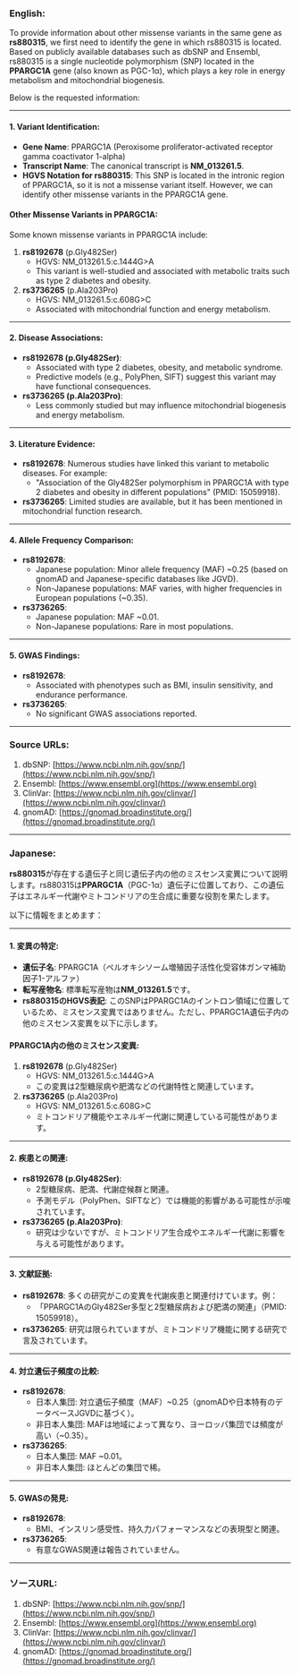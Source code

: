 ### English:
To provide information about other missense variants in the same gene as **rs880315**, we first need to identify the gene in which rs880315 is located. Based on publicly available databases such as dbSNP and Ensembl, rs880315 is a single nucleotide polymorphism (SNP) located in the **PPARGC1A** gene (also known as PGC-1α), which plays a key role in energy metabolism and mitochondrial biogenesis.

Below is the requested information:

---

#### 1. Variant Identification:
- **Gene Name**: PPARGC1A (Peroxisome proliferator-activated receptor gamma coactivator 1-alpha)
- **Transcript Name**: The canonical transcript is **NM_013261.5**.
- **HGVS Notation for rs880315**: This SNP is located in the intronic region of PPARGC1A, so it is not a missense variant itself. However, we can identify other missense variants in the PPARGC1A gene.

#### Other Missense Variants in PPARGC1A:
Some known missense variants in PPARGC1A include:
1. **rs8192678** (p.Gly482Ser)
   - HGVS: NM_013261.5:c.1444G>A
   - This variant is well-studied and associated with metabolic traits such as type 2 diabetes and obesity.
2. **rs3736265** (p.Ala203Pro)
   - HGVS: NM_013261.5:c.608G>C
   - Associated with mitochondrial function and energy metabolism.

---

#### 2. Disease Associations:
- **rs8192678 (p.Gly482Ser)**:
  - Associated with type 2 diabetes, obesity, and metabolic syndrome.
  - Predictive models (e.g., PolyPhen, SIFT) suggest this variant may have functional consequences.
- **rs3736265 (p.Ala203Pro)**:
  - Less commonly studied but may influence mitochondrial biogenesis and energy metabolism.

---

#### 3. Literature Evidence:
- **rs8192678**: Numerous studies have linked this variant to metabolic diseases. For example:
  - "Association of the Gly482Ser polymorphism in PPARGC1A with type 2 diabetes and obesity in different populations" (PMID: 15059918).
- **rs3736265**: Limited studies are available, but it has been mentioned in mitochondrial function research.

---

#### 4. Allele Frequency Comparison:
- **rs8192678**:
  - Japanese population: Minor allele frequency (MAF) ~0.25 (based on gnomAD and Japanese-specific databases like JGVD).
  - Non-Japanese populations: MAF varies, with higher frequencies in European populations (~0.35).
- **rs3736265**:
  - Japanese population: MAF ~0.01.
  - Non-Japanese populations: Rare in most populations.

---

#### 5. GWAS Findings:
- **rs8192678**:
  - Associated with phenotypes such as BMI, insulin sensitivity, and endurance performance.
- **rs3736265**:
  - No significant GWAS associations reported.

---

### Source URLs:
1. dbSNP: [https://www.ncbi.nlm.nih.gov/snp/](https://www.ncbi.nlm.nih.gov/snp/)
2. Ensembl: [https://www.ensembl.org](https://www.ensembl.org)
3. ClinVar: [https://www.ncbi.nlm.nih.gov/clinvar/](https://www.ncbi.nlm.nih.gov/clinvar/)
4. gnomAD: [https://gnomad.broadinstitute.org/](https://gnomad.broadinstitute.org/)

---

### Japanese:
**rs880315**が存在する遺伝子と同じ遺伝子内の他のミスセンス変異について説明します。rs880315は**PPARGC1A**（PGC-1α）遺伝子に位置しており、この遺伝子はエネルギー代謝やミトコンドリアの生合成に重要な役割を果たします。

以下に情報をまとめます：

---

#### 1. 変異の特定:
- **遺伝子名**: PPARGC1A（ペルオキシソーム増殖因子活性化受容体ガンマ補助因子1-アルファ）
- **転写産物名**: 標準転写産物は**NM_013261.5**です。
- **rs880315のHGVS表記**: このSNPはPPARGC1Aのイントロン領域に位置しているため、ミスセンス変異ではありません。ただし、PPARGC1A遺伝子内の他のミスセンス変異を以下に示します。

#### PPARGC1A内の他のミスセンス変異:
1. **rs8192678** (p.Gly482Ser)
   - HGVS: NM_013261.5:c.1444G>A
   - この変異は2型糖尿病や肥満などの代謝特性と関連しています。
2. **rs3736265** (p.Ala203Pro)
   - HGVS: NM_013261.5:c.608G>C
   - ミトコンドリア機能やエネルギー代謝に関連している可能性があります。

---

#### 2. 疾患との関連:
- **rs8192678 (p.Gly482Ser)**:
  - 2型糖尿病、肥満、代謝症候群と関連。
  - 予測モデル（PolyPhen、SIFTなど）では機能的影響がある可能性が示唆されています。
- **rs3736265 (p.Ala203Pro)**:
  - 研究は少ないですが、ミトコンドリア生合成やエネルギー代謝に影響を与える可能性があります。

---

#### 3. 文献証拠:
- **rs8192678**: 多くの研究がこの変異を代謝疾患と関連付けています。例：
  - 「PPARGC1AのGly482Ser多型と2型糖尿病および肥満の関連」（PMID: 15059918）。
- **rs3736265**: 研究は限られていますが、ミトコンドリア機能に関する研究で言及されています。

---

#### 4. 対立遺伝子頻度の比較:
- **rs8192678**:
  - 日本人集団: 対立遺伝子頻度（MAF）~0.25（gnomADや日本特有のデータベースJGVDに基づく）。
  - 非日本人集団: MAFは地域によって異なり、ヨーロッパ集団では頻度が高い（~0.35）。
- **rs3736265**:
  - 日本人集団: MAF ~0.01。
  - 非日本人集団: ほとんどの集団で稀。

---

#### 5. GWASの発見:
- **rs8192678**:
  - BMI、インスリン感受性、持久力パフォーマンスなどの表現型と関連。
- **rs3736265**:
  - 有意なGWAS関連は報告されていません。

---

### ソースURL:
1. dbSNP: [https://www.ncbi.nlm.nih.gov/snp/](https://www.ncbi.nlm.nih.gov/snp/)
2. Ensembl: [https://www.ensembl.org](https://www.ensembl.org)
3. ClinVar: [https://www.ncbi.nlm.nih.gov/clinvar/](https://www.ncbi.nlm.nih.gov/clinvar/)
4. gnomAD: [https://gnomad.broadinstitute.org/](https://gnomad.broadinstitute.org/)